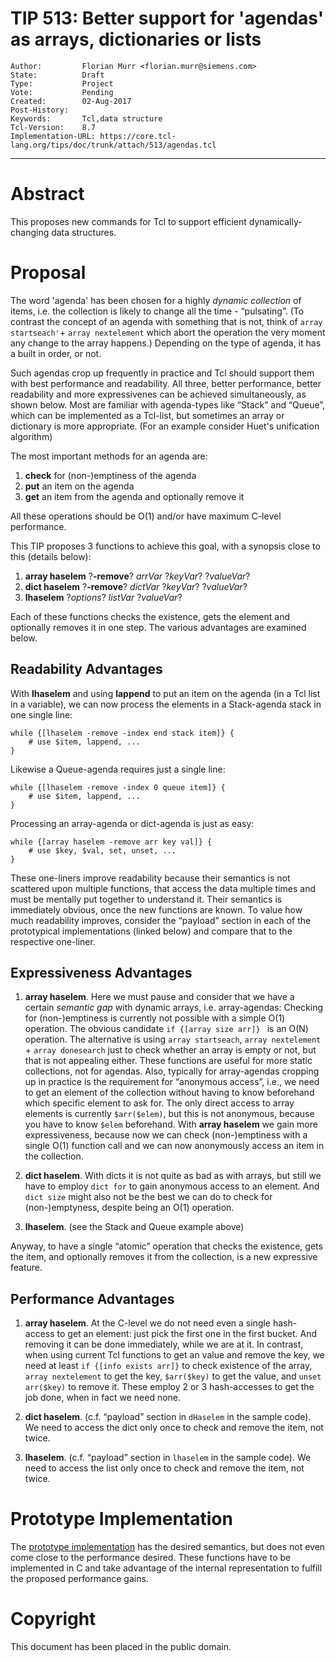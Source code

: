 # TIP 513: Better support for 'agendas' as arrays, dictionaries or lists
	Author:         Florian Murr <florian.murr@siemens.com>
	State:          Draft
	Type:           Project
	Vote:           Pending
	Created:        02-Aug-2017
	Post-History:   
	Keywords:       Tcl,data structure
	Tcl-Version:	8.7
	Implementation-URL: https://core.tcl-lang.org/tips/doc/trunk/attach/513/agendas.tcl
-----

# Abstract

This proposes new commands for Tcl to support efficient dynamically-changing
data structures.

# Proposal

The word 'agenda' has been chosen for a highly _dynamic collection_ of items,
i.e. the collection is likely to change all the time - “pulsating”.  (To
contrast the concept of an agenda with something that is not, think of `array
startseach'`+ `array nextelement` which abort the operation the very moment
any change to the array happens.)  Depending on the type of agenda, it has a
built in order, or not.

Such agendas crop up frequently in practice and Tcl should support them with
best performance and readability.  All three, better performance, better
readability and more expressivenes can be achieved simultaneously, as shown
below.  Most are familiar with agenda-types like “Stack” and “Queue”, which
can be implemented as a Tcl-list, but sometimes an array or dictionary is more
appropriate. (For an example consider Huet's unification algorithm)

The most important methods for an agenda are:

1. **check** for (non-)emptiness of the agenda
2. **put** an item on the agenda
3. **get** an item from the agenda and optionally remove it

All these operations should be O(1) and/or have maximum C-level performance.

This TIP proposes 3 functions to achieve this goal, with a synopsis close to this (details below):

1. **array haselem** ?**-remove**? _arrVar_ ?_keyVar_? ?_valueVar_?
2. **dict haselem** ?**-remove**? _dictVar_ ?_keyVar_? ?_valueVar_?
3. **lhaselem** ?_options_? _listVar_ ?_valueVar_?

Each of these functions checks the existence, gets the element and optionally
removes it in one step.  The various advantages are examined below.

## Readability Advantages

With **lhaselem** and using **lappend** to put an item on the agenda (in a Tcl
list in a variable), we can now process the elements in a Stack-agenda stack
in one single line:

    while {[lhaselem -remove -index end stack item]} {
        # use $item, lappend, ...
    }

Likewise a Queue-agenda requires just a single line:

    while {[lhaselem -remove -index 0 queue item]} {
        # use $item, lappend, ...
    }

Processing an array-agenda or dict-agenda is just as easy:

    while {[array haselem -remove arr key val]} {
        # use $key, $val, set, unset, ...
    }

These one-liners improve readability because their semantics is not scattered
upon multiple functions, that access the data multiple times and must be
mentally put together to understand it.  Their semantics is immediately
obvious, once the new functions are known.  To value how much readability
improves, consider the “payload” section in each of the prototypical
implementations (linked below) and compare that to the respective one-liner.

## Expressiveness Advantages

1. **array haselem**. Here we must pause and consider that we have a certain
   _semantic gap_ with dynamic arrays, i.e. array-agendas: Checking for
   (non-)emptiness is currently not possible with a simple O(1) operation. The
   obvious candidate `if {[array size arr]} ` is an O(N) operation. The
   alternative is using `array startseach`, `array nextelement` + `array
   donesearch` just to check whether an array is empty or not, but that is not
   appealing either. These functions are useful for more static collections,
   not for agendas. Also, typically for array-agendas cropping up in practice
   is the requirement for “anonymous access”, i.e., we need to get an element
   of the collection without having to know beforehand which specific element
   to ask for. The only direct access to array elements is currently
   `$arr($elem)`, but this is not anonymous, because you have to know `$elem`
   beforehand. With **array haselem** we gain more expressiveness, because now
   we can check (non-)emptiness with a single O(1) function call and we can
   now anonymously access an item in the collection.

2. **dict haselem**. With dicts it is not quite as bad as with arrays, but
   still we have to employ `dict for` to gain anonymous access to an
   element. And `dict size` might also not be the best we can do to check for
   (non-)emptyness, despite being an O(1) operation.

3. **lhaselem**. (see the Stack and Queue example above) 

Anyway, to have a single “atomic” operation that checks the existence, gets
the item, and optionally removes it from the collection, is a new expressive
feature.

## Performance Advantages

1. **array haselem**. At the C-level we do not need even a single hash-access
   to get an element: just pick the first one in the first bucket. And
   removing it can be done immediately, while we are at it. In contrast, when
   using current Tcl functions to get an value and remove the key, we need at
   least `if {[info exists arr]}` to check existence of the array, `array
   nextelement` to get the key, `$arr($key)` to get the value, and `unset
   arr($key)` to remove it. These employ 2 or 3 hash-accesses to get the job
   done, when in fact we need none.

2. **dict haselem**. (c.f. “payload” section in `dHaselem` in the sample
   code). We need to access the dict only once to check and remove the item,
   not twice.

3. **lhaselem**. (c.f. “payload” section in `lhaselem` in the sample code). We
   need to access the list only once to check and remove the item, not twice.

# Prototype Implementation

The [prototype implementation](../attach/513/agendas.tcl) has the desired
semantics, but does not even come close to the performance desired.  These
functions have to be implemented in C and take advantage of the internal
representation to fulfill the proposed performance gains.

# Copyright

This document has been placed in the public domain.
